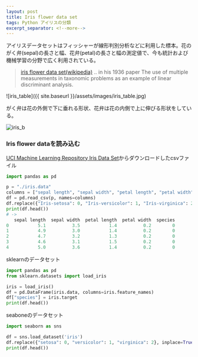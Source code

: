 ```yaml
---
layout: post
title: Iris flower data set
tags: Python アイリスの分類
excerpt_separator: <!--more-->
---
```


アイリスデータセットはフィッシャーが線形判別分析などに利用した標本。花のがく弁(sepal)の長さと幅、花弁(petal)の長さと幅の測定値で、今も統計および機械学習の分野で広く利用されている。
<!--more-->
>[iris flower data set(wikipedia)](https://en.wikipedia.org/wiki/Iris_flower_data_set) .. in his 1936 paper The use of multiple measurements in taxonomic problems as an example of linear discriminant analysis.

![iris_table]({{ site.baseurl }}/assets/images/iris_table.jpg)

<!-- ![iris_a](https://source.unsplash.com/xnY4LcEkVZw/600x300) -->

がく弁は花の外側で下に垂れる形状、花弁は花の内側で上に伸びる形状をしている。

![iris_b](https://source.unsplash.com/Sw-tMGNlU3o/600x300)

### Iris flower dataを読み込む

[UCI Machine Learning Repository Iris Data Set](https://archive.ics.uci.edu/ml/datasets/Iris)からダウンロードしたcsvファイル

```python
import pandas as pd

p = "./iris.data"
columns = ["sepal length", "sepal width", "petal length", "petal width", "species"]
df = pd.read_csv(p, names=columns)
df.replace({"Iris-setosa": 0, "Iris-versicolor": 1, "Iris-virginica": 2}, inplace=True)
print(df.head())
# ->
   sepal length  sepal width  petal length  petal width  species
0           5.1          3.5           1.4          0.2        0
1           4.9          3.0           1.4          0.2        0
2           4.7          3.2           1.3          0.2        0
3           4.6          3.1           1.5          0.2        0
4           5.0          3.6           1.4          0.2        0
```

sklearnのデータセット

```python
import pandas as pd
from sklearn.datasets import load_iris

iris = load_iris()
df = pd.DataFrame(iris.data, columns=iris.feature_names)
df["species"] = iris.target
print(df.head())
```

seaboneのデータセット

```python
import seaborn as sns

df = sns.load_dataset('iris')
df.replace({"setosa": 0, "versicolor": 1, "virginica": 2}, inplace=True)
print(df.head())
```
